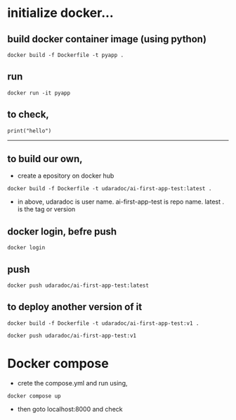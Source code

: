 # initialize docker...

## build docker container image (using python)

```
docker build -f Dockerfile -t pyapp .
```

## run

```
docker run -it pyapp
```

## to check,

```
print("hello")
```

---

## to build our own,

- create a epository on docker hub

```
docker build -f Dockerfile -t udaradoc/ai-first-app-test:latest .
```

- in above, udaradoc is user name. ai-first-app-test is repo name. latest . is the tag or version

## docker login, befre push

```
docker login
```

## push

```
docker push udaradoc/ai-first-app-test:latest
```

## to deploy another version of it

```
docker build -f Dockerfile -t udaradoc/ai-first-app-test:v1 .

docker push udaradoc/ai-first-app-test:v1
```

# Docker compose

- crete the compose.yml and run using,
```
docker compose up
```
- then goto localhost:8000 and check

